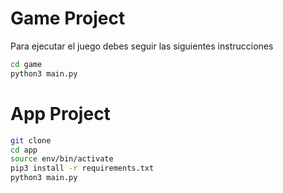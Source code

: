 # Game Project

Para ejecutar el juego debes seguir las siguientes instrucciones

```sh
cd game
python3 main.py
```

# App Project
```sh
git clone
cd app
source env/bin/activate
pip3 install -r requirements.txt
python3 main.py
```